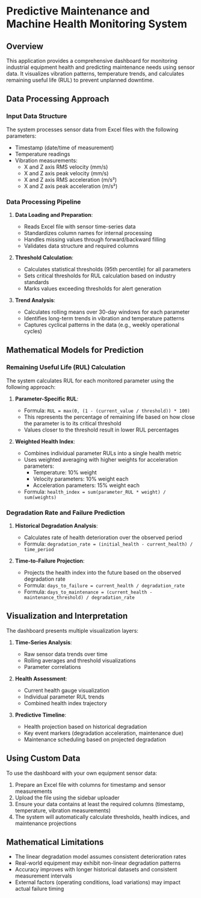 # Predictive Maintenance and Machine Health Monitoring System

## Overview

This application provides a comprehensive dashboard for monitoring industrial equipment health and predicting maintenance needs using sensor data. It visualizes vibration patterns, temperature trends, and calculates remaining useful life (RUL) to prevent unplanned downtime.

## Data Processing Approach

### Input Data Structure

The system processes sensor data from Excel files with the following parameters:

- Timestamp (date/time of measurement)
- Temperature readings
- Vibration measurements:
  - X and Z axis RMS velocity (mm/s)
  - X and Z axis peak velocity (mm/s)
  - X and Z axis RMS acceleration (m/s²)
  - X and Z axis peak acceleration (m/s²)

### Data Processing Pipeline

1. **Data Loading and Preparation**:

   - Reads Excel file with sensor time-series data
   - Standardizes column names for internal processing
   - Handles missing values through forward/backward filling
   - Validates data structure and required columns
2. **Threshold Calculation**:

   - Calculates statistical thresholds (95th percentile) for all parameters
   - Sets critical thresholds for RUL calculation based on industry standards
   - Marks values exceeding thresholds for alert generation
3. **Trend Analysis**:

   - Calculates rolling means over 30-day windows for each parameter
   - Identifies long-term trends in vibration and temperature patterns
   - Captures cyclical patterns in the data (e.g., weekly operational cycles)

## Mathematical Models for Prediction

### Remaining Useful Life (RUL) Calculation

The system calculates RUL for each monitored parameter using the following approach:

1. **Parameter-Specific RUL**:

   - Formula: `RUL = max(0, (1 - (current_value / threshold)) * 100)`
   - This represents the percentage of remaining life based on how close the parameter is to its critical threshold
   - Values closer to the threshold result in lower RUL percentages
2. **Weighted Health Index**:

   - Combines individual parameter RULs into a single health metric
   - Uses weighted averaging with higher weights for acceleration parameters:
     - Temperature: 10% weight
     - Velocity parameters: 10% weight each
     - Acceleration parameters: 15% weight each
   - Formula: `health_index = sum(parameter_RUL * weight) / sum(weights)`

### Degradation Rate and Failure Prediction

1. **Historical Degradation Analysis**:

   - Calculates rate of health deterioration over the observed period
   - Formula: `degradation_rate = (initial_health - current_health) / time_period`
2. **Time-to-Failure Projection**:

   - Projects the health index into the future based on the observed degradation rate
   - Formula: `days_to_failure = current_health / degradation_rate`
   - Formula: `days_to_maintenance = (current_health - maintenance_threshold) / degradation_rate`

## Visualization and Interpretation

The dashboard presents multiple visualization layers:

1. **Time-Series Analysis**:

   - Raw sensor data trends over time
   - Rolling averages and threshold visualizations
   - Parameter correlations
2. **Health Assessment**:

   - Current health gauge visualization
   - Individual parameter RUL trends
   - Combined health index trajectory
3. **Predictive Timeline**:

   - Health projection based on historical degradation
   - Key event markers (degradation acceleration, maintenance due)
   - Maintenance scheduling based on projected degradation

## Using Custom Data

To use the dashboard with your own equipment sensor data:

1. Prepare an Excel file with columns for timestamp and sensor measurements
2. Upload the file using the sidebar uploader
3. Ensure your data contains at least the required columns (timestamp, temperature, vibration measurements)
4. The system will automatically calculate thresholds, health indices, and maintenance projections

## Mathematical Limitations

- The linear degradation model assumes consistent deterioration rates
- Real-world equipment may exhibit non-linear degradation patterns
- Accuracy improves with longer historical datasets and consistent measurement intervals
- External factors (operating conditions, load variations) may impact actual failure timing
